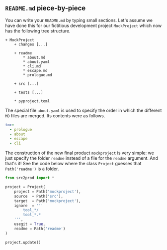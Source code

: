 `README.md` piece-by-piece
--------------------------

You can write your `README.md` by typing small sections. Let's assume we have done this for our fictitious development project `MockProject` which now has the following tree structure.

~~~
+ MockProject
    + changes [...]

    + readme
        * about.md
        * about.yaml
        * cli.md
        * escape.md
        * prologue.md

    + src [...]

    + tests [...]

    * pyproject.toml
~~~


The special file `about.yaml` is used to specify the order in which the different `MD` files are merged. Its contents were as follows.

~~~yaml
toc:
  - prologue
  - about
  - escape
  - cli
~~~

The construction of the new final product `mockproject` is very simple: we just specify the folder `readme` instead of a file for the `readme` argument. And that's it! See the code below where the class `Project` guesses that `Path('readme')` is a folder.

~~~python
from src2prod import *

project = Project(
    project = Path('mockproject'),
    source  = Path('src'),
    target  = Path('mockproject'),
    ignore  = '''
        tool_*/
        tool_*.*
    ''',
    usegit = True,
    readme = Path('readme')
)

project.update()
~~~
